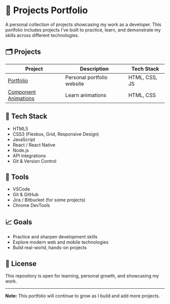 # 🚀 Projects Portfolio

A personal collection of projects showcasing my work as a developer. This portfolio includes projects I've built to practice, learn, and demonstrate my skills across different technologies.

## 🗂️ Projects

| Project | Description | Tech Stack |
|---------|-------------|------------|
| [Portfolio](./portfolio/) | Personal portfolio website | HTML, CSS, JS |
| [Component Animations](./component-animations/) | Learn animations | HTML, CSS|

## 🔧 Tech Stack

- HTML5
- CSS3 (Flexbox, Grid, Responsive Design)
- JavaScript
- React / React Native
- Node.js
- API integrations
- Git & Version Control

## 🧰 Tools

- VSCode
- Git & GitHub
- Jira / Bitbucket (for some projects)
- Chrome DevTools

## 📈 Goals

- Practice and sharpen development skills
- Explore modern web and mobile technologies
- Build real-world, hands-on projects



## 📄 License

This repository is open for learning, personal growth, and showcasing my work.

---

**Note:** This portfolio will continue to grow as I build and add more projects.

